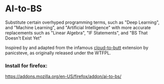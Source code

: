 # AI-to-BS
Substitute certain overhyped programming terms, such as "Deep Learning", and "Machine Learning", and "Artificial Intelligence" with more accurate replacements such as "Linear Algebra", "IF Statements", and "BS That Doesn't Exist Yet"

Inspired by and adapted from the infamous [cloud-to-butt](https://github.com/panicsteve/cloud-to-butt) extension by panicsteve, as originally released under the WTFPL.

### Install for firefox: 
https://addons.mozilla.org/en-US/firefox/addon/ai-to-bs/
